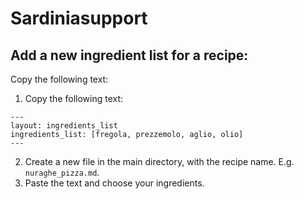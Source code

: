 # Sardiniasupport

## Add a new ingredient list for a recipe:

Copy the following text:

1. Copy the following text:
```
---
layout: ingredients_list
ingredients_list: [fregola, prezzemolo, aglio, olio]
---
```

2. Create a new file in the main directory, with the recipe name. E.g. `nuraghe_pizza.md`.
3. Paste the text and choose your ingredients.

